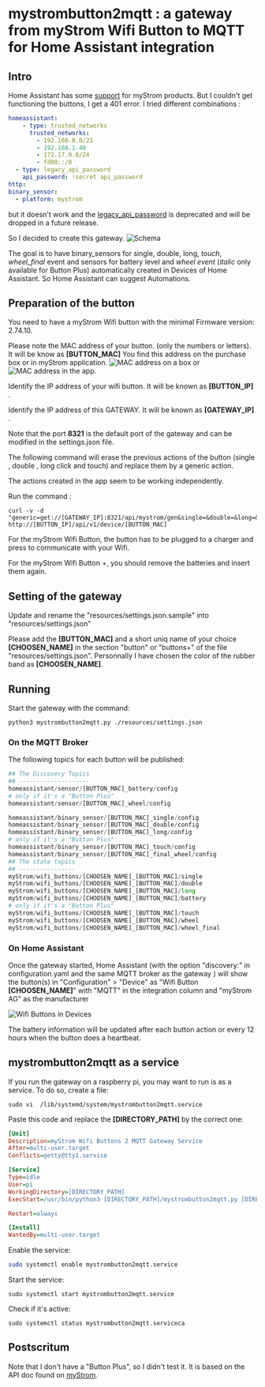 # mystrombutton2mqtt : a gateway from myStrom Wifi Button to MQTT for Home Assistant integration

## Intro

Home Assistant has some [support](https://www.home-assistant.io/integrations/mystrom#binary-sensor) for myStrom products. But I couldn't get functioning the buttons, I get a 401 error. I tried different combinations :
``` yaml
homeassistant:
    - type: trusted_networks
      trusted_networks:
        - 192.168.0.0/21
        - 192.168.1.40
        - 172.17.0.0/24
        - fd00::/8
  - type: legacy_api_password
    api_password: !secret api_password
http:
binary_sensor:
  - platform: mystrom
```
but it doesn't work and the [legacy_api_password](https://www.home-assistant.io/docs/authentication/providers/#legacy-api-password) is deprecated and will be dropped in a future release.

So I decided to create this gateway.
![Schema](https://raw.githubusercontent.com/djax666/mystrombutton2mqtt/master/static/schema.png)

The goal is to have binary_sensors for single, double, long, _touch_, _wheel_final_ event and sensors for battery level and _wheel event_ (_italic_ only available for Button Plus) automatically created in Devices of Home Assistant. So Home Assistant can suggest Automations.

## Preparation of the button

You need to have a myStrom Wifi button with the minimal Firmware version: 2.74.10.

Please note the MAC address of your button. (only the numbers or letters). It will be know as __\[BUTTON_MAC\]__
You find this address on the purchase box or in myStrom application.
![MAC address on a box](https://raw.githubusercontent.com/djax666/mystrombutton2mqtt/master/static/macaddress_box.jpg) or 
![MAC address in the app.](https://raw.githubusercontent.com/djax666/mystrombutton2mqtt/master/static/macaddress_android.jpg)



Identify the IP address of your wifi button. It will be known as __\[BUTTON_IP\]__ .

Identify the IP address of this GATEWAY. It will be known as __\[GATEWAY_IP\]__ .

Note that the port __8321__ is the default port of the gateway and can be modified in the settings.json file.

The following command will erase the previous actions of the button (single , double , long click and touch) and replace them by a generic action.

The actions created in the app seem to be working independently. 

Run the command :
```console
curl -v -d "generic=get://[GATEWAY_IP]:8321/api/mystrom/gen&single=&double=&long=&touch=" http://[BUTTON_IP]/api/v1/device/[BUTTON_MAC]
```

For the myStrom Wifi Button, the button has to be plugged to a charger and press to communicate with your Wifi.

For the myStrom Wifi Button +, you should remove the batteries and insert them again.

## Setting of the gateway

Update and rename the "resources/settings.json.sample" into "resources/settings.json"

Please add the __\[BUTTON_MAC\]__ and a short uniq name of your choice __\[CHOOSEN_NAME\]__ in the section "button" or "buttons+" of the file "resources/settings.json". Personnally I have chosen the color of the rubber band as __\[CHOOSEN_NAME\]__.

## Running

Start the gateway with the command:
```console
python3 mystrombutton2mqtt.py ./resources/settings.json
```
### On the MQTT Broker

The following topics for each button will be published:
```python
## The Discovery Topics
## --------------------
homeassistant/sensor/[BUTTON_MAC]_battery/config
# only if it's a "Button Plus"
homeassistant/sensor/[BUTTON_MAC]_wheel/config  

homeassistant/binary_sensor/[BUTTON_MAC]_single/config 
homeassistant/binary_sensor/[BUTTON_MAC]_double/config 
homeassistant/binary_sensor/[BUTTON_MAC]_long/config
# only if it's a "Button Plus"
homeassistant/binary_sensor/[BUTTON_MAC]_touch/config  
homeassistant/binary_sensor/[BUTTON_MAC]_final_wheel/config  
## The state topics
## ----------------
myStrom/wifi_buttons/[CHOOSEN_NAME]_[BUTTON_MAC]/single
myStrom/wifi_buttons/[CHOOSEN_NAME]_[BUTTON_MAC]/double
myStrom/wifi_buttons/[CHOOSEN_NAME]_[BUTTON_MAC]/long
myStrom/wifi_buttons/[CHOOSEN_NAME]_[BUTTON_MAC]/battery
# only if it's a "Button Plus"
myStrom/wifi_buttons/[CHOOSEN_NAME]_[BUTTON_MAC]/touch
myStrom/wifi_buttons/[CHOOSEN_NAME]_[BUTTON_MAC]/wheel
myStrom/wifi_buttons/[CHOOSEN_NAME]_[BUTTON_MAC]/wheel_final
```

### On Home Assistant
Once the gateway started, Home Assistant (with the option "discovery:" in configuration.yaml and the same MQTT broker as the gateway ) will show the button(s) in "Configuration" > "Device" as "Wifi Button __\[CHOOSEN_NAME\]__" with "MQTT" in the integration column and "myStrom AG" as the manufacturer

![Wifi Buttons in Devices](https://raw.githubusercontent.com/djax666/mystrombutton2mqtt/master/static/devices.png)

The battery information will be updated after each button action or every 12 hours when the button does a heartbeat.

## mystrombutton2mqtt as a service
If you run the gateway on a raspberry pi, you may want to run is as a service. To do so, create a file:
```console
sudo vi  /lib/systemd/system/mystrombutton2mqtt.service
```

Paste this code and replace the __\[DIRECTORY_PATH\]__ by the correct one:
```ini
[Unit]
Description=myStrom Wifi Buttons 2 MQTT Gateway Service
After=multi-user.target
Conflicts=getty@tty1.service

[Service]
Type=idle
User=pi
WorkingDirectory=[DIRECTORY_PATH]
ExecStart=/usr/bin/python3 [DIRECTORY_PATH]/mystrombutton2mqtt.py [DIRECTORY_PATH]/resources/settings.json

Restart=always

[Install]
WantedBy=multi-user.target
```
Enable the service:
```bash
sudo systemctl enable mystrombutton2mqtt.service
```
Start the service:
```console
sudo systemctl start mystrombutton2mqtt.service
```
Check if it's active:
```console
sudo systemctl status mystrombutton2mqtt.serviceca
```
## Postscritum
Note that I don't have a "Button Plus", so I didn't test it. It is based on the API doc found on [myStrom](https://api.mystrom.ch/?version=latest).
